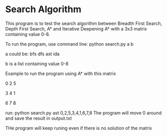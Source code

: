 # Search Algorithm

This program is to test the search algorithm between Breadth First Search, Depth First Search, A* and Iterative Deepening A* with a 3x3 matrix containing value 0-8.

To run the program, use command line: python search.py a b

a could be: bfs dfs ast ida

b is a list containing value 0-8

Example
to run the program using A* with this matrix

0 2 5

3 4 1

6 7 8

run:
python search.py ast 0,2,5,3,4,1,6,7,8
The program will move 0 around and save the result in output.txt

THe program will keep runing even if there is no solution of the matrix
